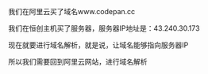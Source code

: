 我们在阿里云买了域名www.codepan.cc

我们在恒创主机买了服务器，服务器IP地址是：43.240.30.173

现在就要进行域名解析，就是说，让域名能够指向服务器IP

所以我们需要回到阿里云网站，进行域名解析
